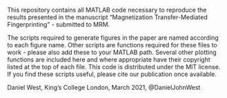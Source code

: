 This repository contains all MATLAB code necessary to reproduce the results presented in the manuscript “Magnetization Transfer-Mediated Fingerprinting” - submitted to MRM.

The scripts required to generate figures in the paper are named according to each figure name. Other scripts are functions required for these files to work - please also add these to your MATLAB path. Several other plotting functions are included here and where appropriate have their copyright listed at the top of each file. This code is distributed under the MIT license. If you find these scripts useful, please cite our publication once available.

Daniel West, King’s College London, March 2021, @DanielJohnWest
